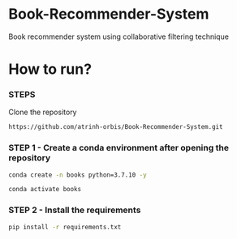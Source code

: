 # Book-Recommender-System
Book recommender system using collaborative filtering technique

# How to run?
### STEPS

Clone the repository

```bash
https://github.com/atrinh-orbis/Book-Recommender-System.git
```

### STEP 1 - Create a conda environment after opening the repository

```bash
conda create -n books python=3.7.10 -y
```

```bash
conda activate books
```

### STEP 2 - Install the requirements
```bash
pip install -r requirements.txt
```
